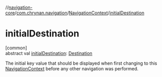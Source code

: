 //[navigation-core](../../../index.md)/[com.chrynan.navigation](../index.md)/[NavigationContext](index.md)/[initialDestination](initial-destination.md)

# initialDestination

[common]\
abstract val [initialDestination](initial-destination.md): [Destination](index.md)

The initial key value that should be displayed when first changing to this [NavigationContext](index.md) before any other navigation was performed.
